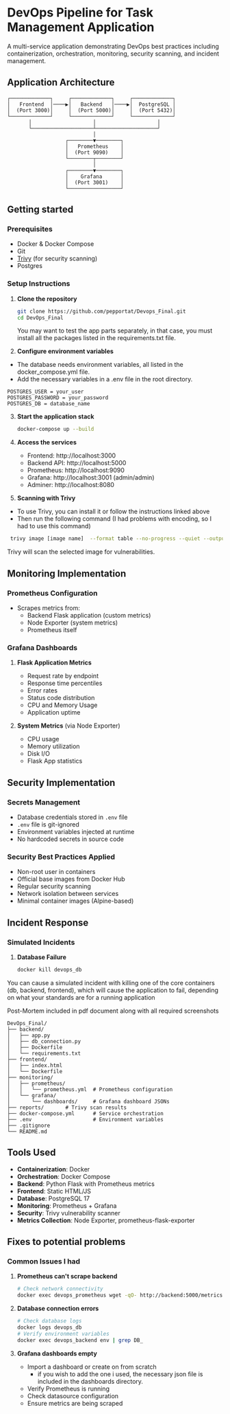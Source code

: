 # DevOps Pipeline for Task Management Application

A multi-service application demonstrating DevOps best practices including containerization, orchestration, monitoring, security scanning, and incident management.

## Application Architecture 

```
┌─────────────┐     ┌─────────────┐     ┌─────────────┐
│   Frontend  │────▶│   Backend   │────▶│  PostgreSQL │
│  (Port 3000)│     │  (Port 5000)│     │  (Port 5432)│
└─────────────┘     └─────────────┘     └─────────────┘
       │                    │                    │
       └────────────────────┴────────────────────┘
                            │
                   ┌────────▼────────┐
                   │   Prometheus    │
                   │  (Port 9090)    │
                   └────────┬────────┘
                            │
                   ┌────────▼────────┐
                   │    Grafana      │
                   │  (Port 3001)    │
                   └─────────────────┘
```

## Getting started

### Prerequisites
- Docker & Docker Compose
- Git
- [Trivy](https://trivy.dev/latest/getting-started/installation/) (for security scanning)
- Postgres

### Setup Instructions

1. **Clone the repository**
   ```bash
   git clone https://github.com/pepportat/Devops_Final.git
   cd DevOps_Final
   ```
   You may want to test the app parts separately, in that case, you must install all the packages listed in the 
   requirements.txt file.


2. **Configure environment variables**
- The database needs environment variables, all listed in the docker_compose.yml file.
- Add the necessary variables in a .env file in the root directory.
```
POSTGRES_USER = your_user
POSTGRES_PASSWORD = your_password
POSTGRES_DB = database_name
```

3. **Start the application stack**
   ```bash
   docker-compose up --build
   ```

4. **Access the services**
   - Frontend: http://localhost:3000
   - Backend API: http://localhost:5000
   - Prometheus: http://localhost:9090
   - Grafana: http://localhost:3001 (admin/admin)
   - Adminer: http://localhost:8080

5. **Scanning with Trivy**

- To use Trivy, you can install it or follow the instructions linked above
- Then run the following command (I had problems with encoding, so I had to use this command)
```bash
 trivy image [image name]  --format table --no-progress --quiet --output .\reports\trivy\[destination_file].txt
```

Trivy will scan the selected image for vulnerabilities.

## Monitoring Implementation

### Prometheus Configuration
- Scrapes metrics from:
  - Backend Flask application (custom metrics)
  - Node Exporter (system metrics)
  - Prometheus itself

### Grafana Dashboards
1. **Flask Application Metrics**
   - Request rate by endpoint
   - Response time percentiles
   - Error rates
   - Status code distribution
   - CPU and Memory Usage
   - Application uptime

2. **System Metrics** (via Node Exporter)
   - CPU usage
   - Memory utilization
   - Disk I/O
   - Flask App statistics


## Security Implementation

### Secrets Management
- Database credentials stored in `.env` file
- `.env` file is git-ignored
- Environment variables injected at runtime
- No hardcoded secrets in source code

### Security Best Practices Applied
-  Non-root user in containers
-  Official base images from Docker Hub
-  Regular security scanning
-  Network isolation between services
-  Minimal container images (Alpine-based)

## Incident Response

### Simulated Incidents
1. **Database Failure**
   ```bash
   docker kill devops_db
   ```
You can cause a simulated incident with killing one of the core containers 
(db, backend, frontend), 
which will cause the application to fail, depending on what your standards 
are for a running application

Post-Mortem included in pdf document along with all required screenshots
```
DevOps_Final/
├── backend/
│   ├── app.py              
│   ├── db_connection.py    
│   ├── Dockerfile         
│   └── requirements.txt    
├── frontend/
│   ├── index.html          
│   └── Dockerfile         
├── monitoring/
│   ├── prometheus/
│   │   └── prometheus.yml  # Prometheus configuration
│   └── grafana/
│       └── dashboards/     # Grafana dashboard JSONs
├── reports/       # Trivy scan results
├── docker-compose.yml      # Service orchestration
├── .env                    # Environment variables
├── .gitignore
└── README.md              

```

## Tools Used

- **Containerization**: Docker
- **Orchestration**: Docker Compose
- **Backend**: Python Flask with Prometheus metrics
- **Frontend**: Static HTML/JS
- **Database**: PostgreSQL 17
- **Monitoring**: Prometheus + Grafana
- **Security**: Trivy vulnerability scanner
- **Metrics Collection**: Node Exporter, prometheus-flask-exporter


##  Fixes to potential problems

### Common Issues I had

1. **Prometheus can't scrape backend**
   ```bash
   # Check network connectivity
   docker exec devops_prometheus wget -qO- http://backend:5000/metrics
   ```

2. **Database connection errors**
   ```bash
   # Check database logs
   docker logs devops_db
   # Verify environment variables
   docker exec devops_backend env | grep DB_
   ```

3. **Grafana dashboards empty**
   - Import a dashboard or create on from scratch
     - if you wish to add the one i used, the necessary json file is included 
     in the dashboards directory.
   - Verify Prometheus is running
   - Check datasource configuration
   - Ensure metrics are being scraped


